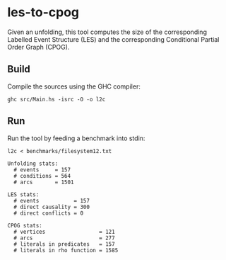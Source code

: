 # les-to-cpog

Given an unfolding, this tool computes the size of the corresponding Labelled Event Structure (LES)
and the corresponding Conditional Partial Order Graph (CPOG).

## Build

Compile the sources using the GHC compiler:
```
ghc src/Main.hs -isrc -O -o l2c
```

## Run

Run the tool by feeding a benchmark into stdin:
```
l2c < benchmarks/filesystem12.txt

Unfolding stats:
  # events     = 157
  # conditions = 564
  # arcs       = 1501

LES stats:
  # events           = 157
  # direct causality = 300
  # direct conflicts = 0

CPOG stats:
  # vertices                 = 121
  # arcs                     = 277
  # literals in predicates   = 157
  # literals in rho function = 1585
```
